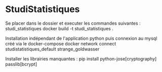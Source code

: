 # StudiStatistiques

Se placer dans le dossier et executer les commandes suivantes :
    studi_statistiques
	    docker build -t studi_statistiques .
        

Installation indépendant de l'application python puis connexion au mysql créé via le docker-compose
    docker network connect studistatistiques_default strange_goldwasser

Installer les librairies manquantes :
    pip install python-jose[cryptography] passlib[bcrypt]

